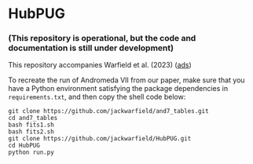 # HubPUG
### (This repository is operational, but the code and documentation is still under development)

This repository accompanies Warfield et al. (2023) ([ads](https://ui.adsabs.harvard.edu/abs/2023MNRAS.519.1189W/abstract))

To recreate the run of Andromeda VII from our paper, make sure that you have a Python environment satisfying the package dependencies in `requirements.txt`, and then copy the shell code below:

```
git clone https://github.com/jackwarfield/and7_tables.git
cd and7_tables
bash fits1.sh
bash fits2.sh
git clone https://github.com/jackwarfield/HubPUG.git
cd HubPUG
python run.py
```
